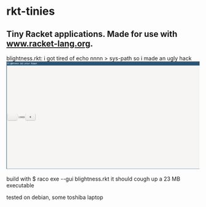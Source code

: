 # rkt-tinies

Tiny Racket applications. Made for use with www.racket-lang.org. 
-----------------------------------------------------

blightness.rkt:
i got tired of echo nnnn > sys-path so i made an ugly hack
![Screamshoot](/blightness.png)

build with 
 $ raco exe --gui blightness.rkt
it should cough up a 23 MB executable

tested on debian, some toshiba laptop
